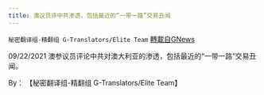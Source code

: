 ```yaml
---
title: 澳议员评中共渗透，包括最近的“一带一路”交易丑闻
---
```

`秘密翻译组-精翻组 G-Translators/Elite Team` [轉載自GNews](https://gnews.org/zh-hans/1564142/)

09/22/2021 澳参议员评论中共对澳大利亚的渗透，包括最近的“一带一路”交易丑闻。

By： 【秘密翻译组-精翻组 G-Translators/Elite Team】
